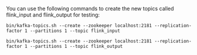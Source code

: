 You can use the following commands to create the new topics called flink_input and flink_output for testing:

```
bin/kafka-topics.sh --create --zookeeper localhost:2181 --replication-factor 1 --partitions 1 --topic flink_input

bin/kafka-topics.sh --create --zookeeper localhost:2181 --replication-factor 1 --partitions 1 --topic flink_output
```
